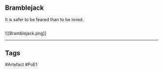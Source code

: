 ## Bramblejack
It is safer to be feared than to be loved.
##
![[Bramblejack.png]]

---
## Tags
#Artefact
#PoE1